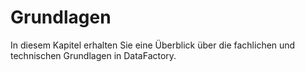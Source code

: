 # Grundlagen

In diesem Kapitel erhalten Sie eine Überblick über die fachlichen und technischen Grundlagen in DataFactory.